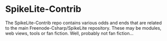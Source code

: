 SpikeLite-Contrib
=================

The SpikeLite-Contrib repo contains various odds and ends that are related to the main Freenode-Csharp/SpikeLite repository. These may be modules, web views, tools or fan fiction. Well, probably not fan fiction... 

